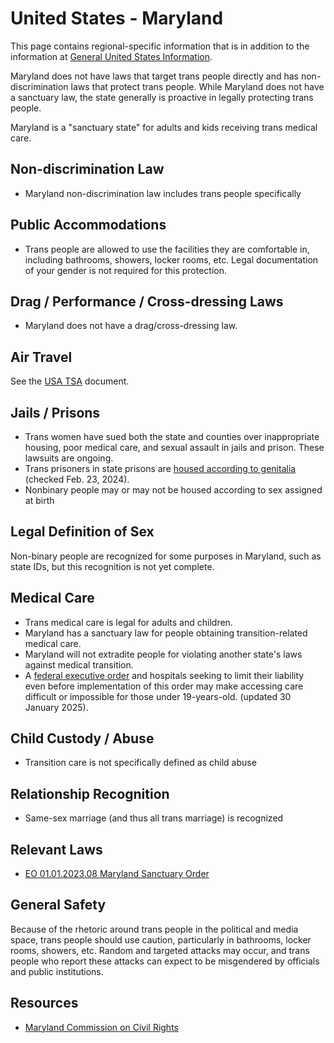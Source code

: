 # United States - Maryland

This page contains regional-specific information that is in addition to
the information at [General United States
Information](notes/usa-general.md).

Maryland does not have laws that target trans people directly and has
non-discrimination laws that protect trans people. While Maryland does not
have a sanctuary law, the state generally is proactive in legally
protecting trans people.

Maryland is a "sanctuary state" for adults and kids receiving trans medical
care.

## Non-discrimination Law

 * Maryland non-discrimination law includes trans people specifically

## Public Accommodations

 * Trans people are allowed to use the facilities they are comfortable
   in, including bathrooms, showers, locker rooms, etc.  Legal
   documentation of your gender is not required for this protection.

## Drag / Performance / Cross-dressing Laws

 * Maryland does not have a drag/cross-dressing law.

## Air Travel

See the [USA TSA](notes/tsa.md) document.

## Jails / Prisons

 * Trans women have sued both the state and counties over inappropriate
   housing, poor medical care, and sexual assault in jails and prison.
   These lawsuits are ongoing.
 * Trans prisoners in state prisons are [housed according to
   genitalia](https://www.thebaltimorebanner.com/community/criminal-justice/maryland-trans-prisoners-compliance-prea-6MFYNZQ3UZFYJMX34TO4QJEQ4E/)
   (checked Feb. 23, 2024).
 * Nonbinary people may or may not be housed according to sex
   assigned at birth

## Legal Definition of Sex

Non-binary people are recognized for some purposes in Maryland, such as
state IDs, but this recognition is not yet complete.

## Medical Care

 * Trans medical care is legal for adults and children.
 * Maryland has a sanctuary law for people obtaining transition-related
   medical care.
 * Maryland will not extradite people for violating another state's laws
   against medical transition.
 * A [federal executive
   order](https://www.whitehouse.gov/presidential-actions/2025/01/protecting-children-from-chemical-and-surgical-mutilation/)
   and hospitals seeking to limit their liability even before
   implementation of this order may make accessing care difficult or
   impossible for those under 19-years-old. (updated 30 January 2025).

## Child Custody / Abuse

 * Transition care is not specifically defined as child abuse
 
## Relationship Recognition

 * Same-sex marriage (and thus all trans marriage) is recognized

## Relevant Laws

 * [EO 01.01.2023.08 Maryland Sanctuary Order](https://governor.maryland.gov/Lists/ExecutiveOrders/Attachments/11/EO_01.01.2023.08_accessible.pdf)

## General Safety

Because of the rhetoric around trans people in the political and media
space, trans people should use caution, particularly in bathrooms,
locker rooms, showers, etc.  Random and targeted attacks may occur, and
trans people who report these attacks can expect to be misgendered by
officials and public institutions.

## Resources

 * [Maryland Commission on Civil Rights](https://mccr.maryland.gov/Pages/default.aspx)
